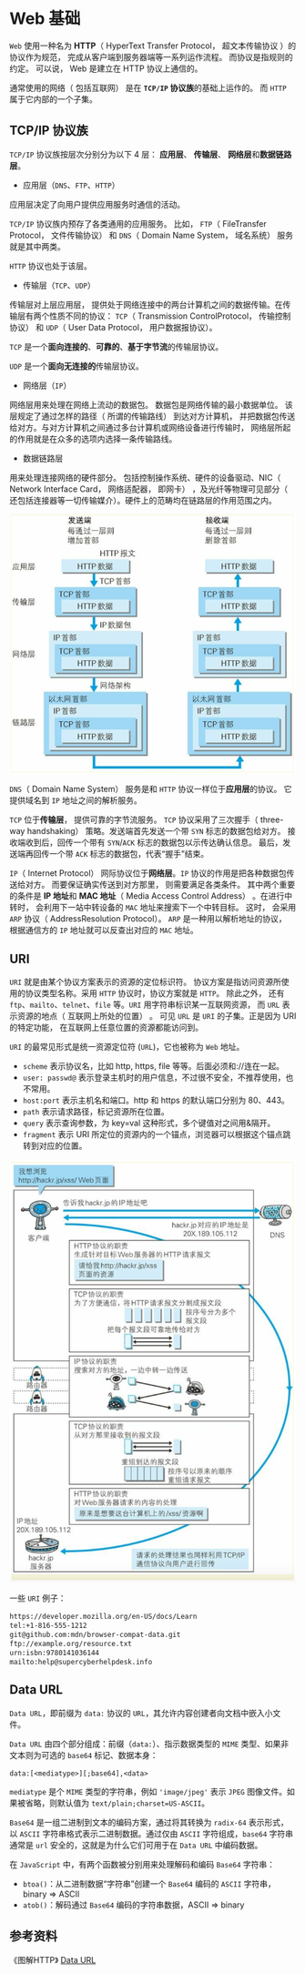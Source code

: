 # Web 基础

`Web` 使用一种名为 **HTTP**（ HyperText Transfer Protocol， 超文本传输协议 ）的协议作为规范， 完成从客户端到服务器端等一系列运作流程。 而协议是指规则的约定。 可以说， Web 是建立在 HTTP 协议上通信的。

通常使用的网络（ 包括互联网） 是在 **`TCP/IP` 协议族**的基础上运作的。 而 `HTTP` 属于它内部的一个子集。

## TCP/IP 协议族
`TCP/IP` 协议族按层次分别分为以下 4 层： **应用层**、 **传输层**、 **网络层**和**数据链路层**。

- 应用层（`DNS`、`FTP`、`HTTP`）

应用层决定了向用户提供应用服务时通信的活动。

`TCP/IP` 协议族内预存了各类通用的应用服务。 比如， `FTP`（ FileTransfer Protocol， 文件传输协议） 和 `DNS`（ Domain Name System， 域名系统） 服务就是其中两类。

`HTTP` 协议也处于该层。

- 传输层（`TCP`、`UDP`）

传输层对上层应用层， 提供处于网络连接中的两台计算机之间的数据传输。在传输层有两个性质不同的协议： `TCP`（ Transmission ControlProtocol， 传输控制协议） 和 `UDP`（ User Data Protocol， 用户数据报协议）。

`TCP` 是一个**面向连接的**、**可靠的**、**基于字节流**的传输层协议。

`UDP` 是一个**面向无连接的**传输层协议。

- 网络层（`IP`）

网络层用来处理在网络上流动的数据包。 数据包是网络传输的最小数据单位。 该层规定了通过怎样的路径（ 所谓的传输路线） 到达对方计算机， 并把数据包传送给对方。与对方计算机之间通过多台计算机或网络设备进行传输时， 网络层所起的作用就是在众多的选项内选择一条传输路线。

- 数据链路层

用来处理连接网络的硬件部分。 包括控制操作系统、硬件的设备驱动、NIC（ Network Interface Card， 网络适配器， 即网卡） ，及光纤等物理可见部分（ 还包括连接器等一切传输媒介）。硬件上的范畴均在链路层的作用范围之内。

![web](./assets/web1.png)

`DNS`（ Domain Name System） 服务是和 `HTTP` 协议一样位于**应用层**的协议。 它提供域名到 `IP` 地址之间的解析服务。

`TCP` 位于**传输层**， 提供可靠的字节流服务。 `TCP` 协议采用了三次握手（ three-way handshaking） 策略。发送端首先发送一个带 `SYN` 标志的数据包给对方。 接收端收到后，回传一个带有 `SYN`/`ACK` 标志的数据包以示传达确认信息。 最后，发送端再回传一个带 `ACK` 标志的数据包，代表“握手”结束。

`IP`（ Internet Protocol） 网际协议位于**网络层**。`IP` 协议的作用是把各种数据包传送给对方。 而要保证确实传送到对方那里， 则需要满足各类条件。 其中两个重要的条件是 **IP 地址**和 **MAC 地址**（ Media Access Control Address） 。在进行中转时， 会利用下一站中转设备的 `MAC` 地址来搜索下一个中转目标。 这时， 会采用 `ARP` 协议（ AddressResolution Protocol）。 `ARP` 是一种用以解析地址的协议， 根据通信方的 `IP` 地址就可以反查出对应的 `MAC` 地址。

## URI
`URI` 就是由某个协议方案表示的资源的定位标识符。 协议方案是指访问资源所使用的协议类型名称。采用 `HTTP` 协议时，协议方案就是 `HTTP`。 除此之外， 还有 `ftp`、`mailto`、`telnet`、`file` 等。`URI` 用字符串标识某一互联网资源， 而 `URL` 表示资源的地点（ 互联网上所处的位置） 。 可见 `URL` 是 `URI` 的子集。正是因为 URI 的特定功能， 在互联网上任意位置的资源都能访问到。

`URI` 的最常见形式是统一资源定位符 (`URL`)，它也被称为 `Web` 地址。

- `scheme` 表示协议名，比如 http, https, file 等等。后面必须和://连在一起。
- `user: passwd@` 表示登录主机时的用户信息，不过很不安全，不推荐使用，也不常用。
- `host:port` 表示主机名和端口。http 和 https 的默认端口分别为 80、443。
- `path` 表示请求路径，标记资源所在位置。
- `query` 表示查询参数，为 key=val 这种形式，多个键值对之间用&隔开。
- `fragment` 表示 URI 所定位的资源内的一个锚点，浏览器可以根据这个锚点跳转到对应的位置。

![web](./assets/web2.png)

一些 `URI` 例子：
```
https://developer.mozilla.org/en-US/docs/Learn
tel:+1-816-555-1212
git@github.com:mdn/browser-compat-data.git
ftp://example.org/resource.txt
urn:isbn:9780141036144
mailto:help@supercyberhelpdesk.info
```

## Data URL
`Data URL`，即前缀为 `data:` 协议的 `URL`，其允许内容创建者向文档中嵌入小文件。

`Data URL` 由四个部分组成：前缀（`data:`）、指示数据类型的 `MIME` 类型、如果非文本则为可选的 `base64` 标记、数据本身：
```
data:[<mediatype>][;base64],<data>
```
`mediatype` 是个 `MIME` 类型的字符串，例如 `'image/jpeg'` 表示 `JPEG` 图像文件。如果被省略，则默认值为 `text/plain;charset=US-ASCII`。

`Base64` 是一组二进制到文本的编码方案，通过将其转换为 `radix-64` 表示形式，以 `ASCII` 字符串格式表示二进制数据。通过仅由 `ASCII` 字符组成，`base64` 字符串通常是 `url` 安全的，这就是为什么它们可用于在 `Data URL` 中编码数据。

在 `JavaScript` 中，有两个函数被分别用来处理解码和编码 `Base64` 字符串：

- `btoa()`：从二进制数据“字符串”创建一个 `Base64` 编码的 `ASCII` 字符串，binary => ASCII
- `atob()`：解码通过 `Base64` 编码的字符串数据，ASCII => binary


## 参考资料
《图解HTTP》
[Data URL](https://developer.mozilla.org/zh-CN/docs/Web/HTTP/Basics_of_HTTP/Data_URLs)